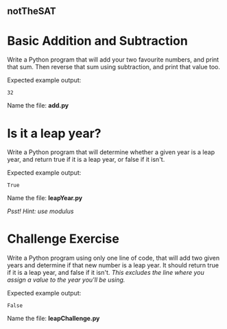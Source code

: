 ## notTheSAT

# Basic Addition and Subtraction

Write a Python program that will add your two favourite numbers, and print that sum.
Then reverse that sum using subtraction, and print that value too.

Expected example output:
```
32
```

Name the file: **add.py**


# Is it a leap year?

Write a Python program that will determine whether a given year is a leap year, and return true if it is a leap year, or false if it isn't.

Expected example output:
```
True
```

Name the file: **leapYear.py**

*Psst! Hint: use modulus*


# Challenge Exercise

Write a Python program using only one line of code, that will add two given years and determine if that new number is a leap year. It should return true if it is a leap year, and false if it isn't.
*This excludes the line where you assign a value to the year you'll be using.*

Expected example output:
```
False
```

Name the file: **leapChallenge.py**
